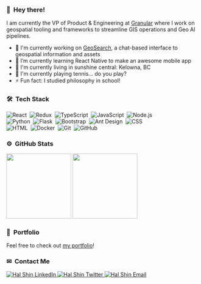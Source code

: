 ### 👋 &nbsp;Hey there!

I am currently the VP of Product & Engineering at [Granular](https://granular.ai) where I work on geospatial tooling and frameworks to streamline GIS operations and Geo AI pipelines.

- 🔭 I'm currently working on [GeoSearch](https://geosearch.io/), a chat-based interface to geospatial information and assets
- 🌱 I’m currently learning React Native to make an awesome mobile app
- 🍺 I'm currently living in sunshine central: Kelowna, BC
- 🎾 I'm currently playing tennis... do you play? 
- ⚡ Fun fact: I studied philosophy in school!

### 🛠 &nbsp;Tech Stack


![React](https://img.shields.io/badge/-React-05122A?style=flat&logo=react)&nbsp;
![Redux](https://img.shields.io/badge/-Redux-05122A?style=flat&logo=redux)&nbsp;
![TypeScript](https://img.shields.io/badge/-TypeScript-05122A?style=flat&logo=typescript)&nbsp;
![JavaScript](https://img.shields.io/badge/-JavaScript-05122A?style=flat&logo=javascript)&nbsp;
![Node.js](https://img.shields.io/badge/-Node.js-05122A?style=flat&logo=node.js)\
![Python](https://img.shields.io/badge/-Python-05122A?style=flat&logo=python)&nbsp;
![Flask](https://img.shields.io/badge/-Flask-05122A?style=flat&logo=flask)&nbsp;
![Bootstrap](https://img.shields.io/badge/-Bootstrap-05122A?style=flat&logo=bootstrap&logoColor=563D7C)&nbsp;
![Ant Design](https://img.shields.io/badge/-Ant%20Design-05122A?style=flat&logo=ant-design)&nbsp;
![CSS](https://img.shields.io/badge/-CSS-05122A?style=flat&logo=CSS3&logoColor=1572B6)\
![HTML](https://img.shields.io/badge/-HTML-05122A?style=flat&logo=HTML5)&nbsp;
![Docker](https://img.shields.io/badge/-Docker-05122A?style=flat&logo=docker)&nbsp;
![Git](https://img.shields.io/badge/-Git-05122A?style=flat&logo=git)&nbsp;
![GitHub](https://img.shields.io/badge/-GitHub-05122A?style=flat&logo=github)&nbsp;

### ⚙️ &nbsp;GitHub Stats

<div>
  <img height="170em" src="https://github-readme-stats.vercel.app/api?username=hal-shin&count_private=true&theme=github_dark&icon_color=ec362f&show_icons=true"/>
  <img height="170em" src="https://github-readme-stats.vercel.app/api/top-langs/?username=hal-shin&layout=compact&langs_count=8&theme=github_dark"/>
</div>

### 💼 &nbsp;Portfolio

Feel free to check out [my portfolio](https://halshin.com)!

### ✉ &nbsp;Contact Me
<p>
    <a href="https://www.linkedin.com/in/halshin/" target="_blank">
        <img src="https://img.shields.io/badge/-LinkedIn-0077B5?logo=linkedin&logoColor=white" alt="Hal Shin LinkedIn" />
    </a>
      <a href="https://twitter.com/_halshin" target="_blank">
        <img src="https://img.shields.io/badge/Twitter-1DA1F2?logo=twitter&logoColor=white" alt="Hal Shin Twitter" />
    </a>
    <a href="mailto:hal.shin@alumni.ubc.ca" target="_blank">
        <img src="https://img.shields.io/badge/-Email-EA4335?logo=gmail&logoColor=white" alt="Hal Shin Email" />
    </a>
</p>

<!--
**communitybicycle/communitybicycle** is a ✨ _special_ ✨ repository because its `README.md` (this file) appears on your GitHub profile.

Here are some ideas to get you started:

- 🔭 I’m currently working on ...
- 🌱 I’m currently learning ...
- 👯 I’m looking to collaborate on ...
- 🤔 I’m looking for help with ...
- 💬 Ask me about ...
- 📫 How to reach me: ...
- 😄 Pronouns: ...
- ⚡ Fun fact: ...
-->
